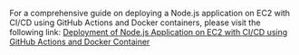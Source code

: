 For a comprehensive guide on deploying a Node.js application on EC2 with CI/CD using GitHub Actions and Docker containers, please visit the following link:
[Deployment of Node.js Application on EC2 with CI/CD using GitHub Actions and Docker Container](https://medium.com/@rahulvikhe25/deployment-of-node-js-application-on-ec2-with-ci-cd-using-github-actions-and-docker-container-46c3efa2905f)
